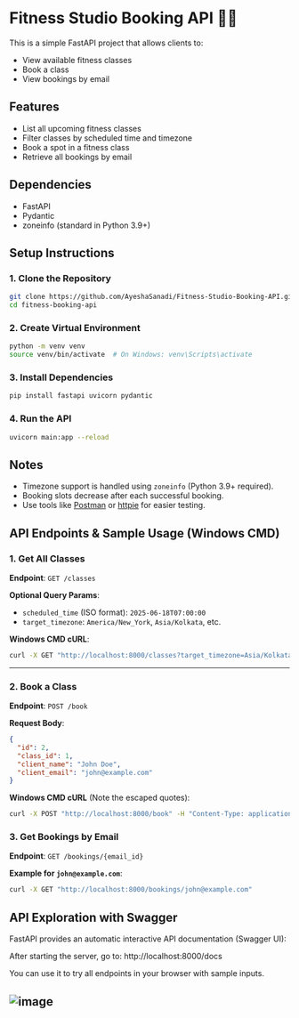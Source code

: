 # Fitness Studio Booking API 🏋️‍♀️ 

This is a simple FastAPI project that allows clients to:

- View available fitness classes
- Book a class
- View bookings by email


## Features

- List all upcoming fitness classes
- Filter classes by scheduled time and timezone
- Book a spot in a fitness class
- Retrieve all bookings by email


## Dependencies

* FastAPI
* Pydantic
* zoneinfo (standard in Python 3.9+)


## Setup Instructions

### 1. Clone the Repository

```bash
git clone https://github.com/AyeshaSanadi/Fitness-Studio-Booking-API.git
cd fitness-booking-api
````

### 2. Create Virtual Environment

```bash
python -m venv venv
source venv/bin/activate  # On Windows: venv\Scripts\activate
```

### 3. Install Dependencies

```bash
pip install fastapi uvicorn pydantic
```

### 4. Run the API

```bash
uvicorn main:app --reload
```

## Notes

* Timezone support is handled using `zoneinfo` (Python 3.9+ required).
* Booking slots decrease after each successful booking.
* Use tools like [Postman](https://www.postman.com/) or [httpie](https://httpie.io/) for easier testing.


## API Endpoints & Sample Usage (Windows CMD)

### 1. Get All Classes

**Endpoint**: `GET /classes`

**Optional Query Params**:

* `scheduled_time` (ISO format): `2025-06-18T07:00:00`
* `target_timezone`: `America/New_York`, `Asia/Kolkata`, etc.

**Windows CMD cURL**:

```cmd
curl -X GET "http://localhost:8000/classes?target_timezone=Asia/Kolkata" -H "accept: application/json"
```

---

### 2. Book a Class

**Endpoint**: `POST /book`

**Request Body**:

```json
{
  "id": 2,
  "class_id": 1,
  "client_name": "John Doe",
  "client_email": "john@example.com"
}
```

**Windows CMD cURL** (Note the escaped quotes):

```cmd
curl -X POST "http://localhost:8000/book" -H "Content-Type: application/json" -d "{\"id\":2,\"class_id\":1,\"client_name\":\"John Doe\",\"client_email\":\"john@example.com\"}"
```

### 3. Get Bookings by Email

**Endpoint**: `GET /bookings/{email_id}`

**Example for `john@example.com`**:

```cmd
curl -X GET "http://localhost:8000/bookings/john@example.com"
```

## API Exploration with Swagger
FastAPI provides an automatic interactive API documentation (Swagger UI):

After starting the server, go to: http://localhost:8000/docs

You can use it to try all endpoints in your browser with sample inputs.

![image](https://github.com/user-attachments/assets/7ec1c1ca-67f4-4581-9cc2-31608f680890)
 --
